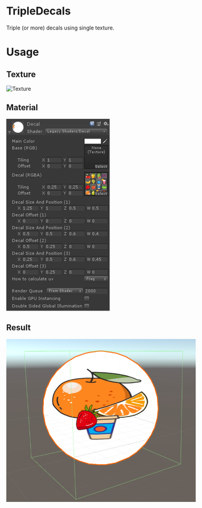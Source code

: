 # TripleDecals

Triple (or more) decals using single texture.

# Usage

## Texture

![Texture](pic/decal.png)

## Material

![Material](pic/material.png)

## Result

![Result](pic/sphere.png)